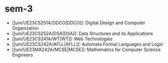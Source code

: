 # sem-3

- [[uni/UE23CS251A/DDCO|DDCO]]: Digital Design and Computer Organization
- [[uni/UE23CS252A/DSA|DSA]]: Data Structures and its Applications
- [[uni/UE23CS241A/WT|WT]]: Web Technologies
- [[uni/UE23CS242A/AFLL|AFLL]]: Automata Formal Languages and Logic
- [[uni/UE23MA242A/MCSE|MCSE]]: Mathematics for Computer Science Engineers